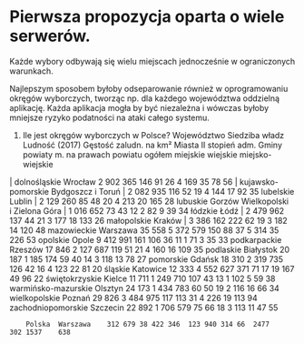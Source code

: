 # Pierwsza propozycja oparta o wiele serwerów.

Każde wybory odbywają się wielu miejscach jednocześnie w ograniczonych warunkach.

Najlepszym sposobem byłoby odseparowanie również w oprogramowaniu okręgów wyborczych,
tworząc np. dla każdego województwa oddzielną aplikację.
Każda aplikacja mogła by być niezależna i wówczas byłoby mniejsze ryzyko podatności na ataki całego systemu.

1. Ile jest okręgów wyborczych w Polsce?
Województwo	Siedziba władz Ludność (2017)	Gęstość zaludn. na km²	Miasta	II stopień adm.	Gminy
powiaty	m. na prawach powiatu	ogółem	miejskie	wiejskie	miejsko-wiejskie
		
    
| dolnośląskie	Wrocław	2 902 365	146	91	26	4	169	35	78	56
| kujawsko-pomorskie	Bydgoszcz i Toruń	|	2 082 935	116	52	19	4	144	17	92	35
lubelskie	Lublin	|	2 129 260	85	48	20	4	213	20	165	28
lubuskie	Gorzów Wielkopolski i Zielona Góra	|	1 016 652	73	43	12	2	82	9	39	34
łódzkie	Łódź	|	2 479 962	137	44	21	3	177	18	133	26
małopolskie	Kraków	|	3 386 162	222	62	19	3	182	14	120	48
		mazowieckie	Warszawa	35 558	5 372 579	150	88	37	5	314	35	226	53
		opolskie	Opole	9 412	991 161	106	36	11	1	71	3	35	33
		podkarpackie	Rzeszów	17 846	2 127 687	119	51	21	4	160	16	109	35
		podlaskie	Białystok	20 187	1 185 174	59	40	14	3	118	13	78	27
		pomorskie	Gdańsk	18 310	2 319 735	126	42	16	4	123	22	81	20
		śląskie	Katowice	12 333	4 552 627	371	71	17	19	167	49	96	22
		świętokrzyskie	Kielce	11 711	1 249 710	107	43	13	1	102	5	59	38
		warmińsko-mazurskie	Olsztyn	24 173	1 434 783	60	50	19	2	116	16	66	34
		wielkopolskie	Poznań	29 826	3 484 975	117	113	31	4	226	19	113	94
		zachodniopomorskie	Szczecin	22 892	1 706 579	75	66	18	3	113	11	47	55

		Polska	Warszawa	312 679	38 422 346	123	940	314	66	2477	302	1537	638

